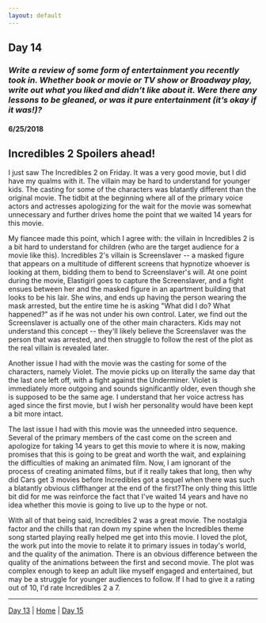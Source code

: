 ```yaml
---
layout: default
---
```


## Day 14
### *Write a review of some form of entertainment you recently took in. Whether book or movie or TV show or Broadway play, write out what you liked and didn’t like about it. Were there any lessons to be gleaned, or was it pure entertainment (it’s okay if it was!)?*
#### 6/25/2018

## **Incredibles 2 Spoilers ahead!**

I just saw The Incredibles 2 on Friday. It was a very good movie, but I did have my qualms with it.  The villain may be hard to understand for younger kids. The casting for some of the characters was blatantly different than the original movie. The tidbit at the beginning where all of the primary voice actors and actresses apologizing for the wait for the movie was somewhat unnecessary and further drives home the point that we waited 14 years for this movie.

My fiancee made this point, which I agree with: the villain in Incredibles 2 is a bit hard to understand for children (who are the target audience for a movie like this). Incredibles 2's villain is Screenslaver -- a masked figure that appears on a multitude of different screens that hypnotize whoever is looking at them, bidding them to bend to Screenslaver's will. At one point during the movie, Elastigirl goes to capture the Screenslaver, and a fight ensues between her and the masked figure in an apartment building that looks to be his lair. She wins, and ends up having the person wearing the mask arrested, but the entire time he is asking "What did I do? What happened?" as if he was not under his own control. Later, we find out the Screenslaver is actually one of the other main characters. Kids may not understand this concept -- they'll likely believe the Screenslaver was the person that was arrested, and then struggle to follow the rest of the plot as the real villain is revealed later.

Another issue I had with the movie was the casting for some of the characters, namely Violet. The movie picks up on literally the same day that the last one left off, with a fight against the Underminer. Violet is immediately more outgoing and sounds significantly older, even though she is supposed to be the same age. I understand that her voice actress has aged since the first movie, but I wish her personality would have been kept a bit more intact.

The last issue I had with this movie was the unneeded intro sequence. Several of the primary members of the cast come on the screen and apologize for taking 14 years to get this movie to where it is now, making promises that this is going to be great and worth the wait, and explaining the difficulties of making an animated film. Now, I am ignorant of the process of creating animated films, but if it really takes that long, then why did Cars get 3 movies before Incredibles got a sequel when there was such a blatantly obvious cliffhanger at the end of the first?The only thing this little bit did for me was reinforce the fact that I've waited 14 years and have no idea whether this movie is going to live up to the hype or not.

With all of that being said, Incredibles 2 was a great movie. The nostalgia factor and the chills that ran down my spine when the Incredibles theme song started playing really helped me get into this movie. I loved the plot, the work put into the movie to relate it to primary issues in today's world, and the quality of the animation. There is an obvious difference between the quality of the animations between the first and second movie. The plot was complex enough to keep an adult like myself engaged and entertained, but may be a struggle for younger audiences to follow. If I had to give it a rating out of 10, I'd rate Incredibles 2 a 7.

---
[Day 13](./day-13) | [Home](./) | [Day 15](./day-15)